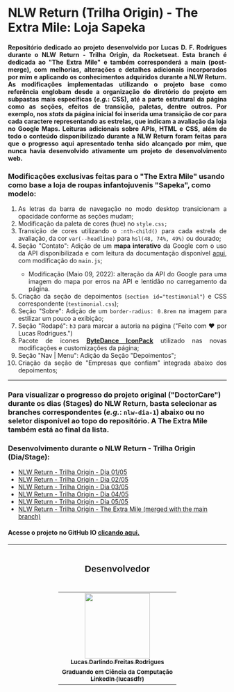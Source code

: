 # NLW Return (Trilha Origin) - The Extra Mile: Loja Sapeka
<h4 style="text-align: justify;"> Repositório dedicado ao projeto desenvolvido por Lucas D. F. Rodrigues durante o NLW Return - Trilha Origin, da Rocketseat. Esta branch é dedicada ao <b>"The Extra Mile"</b> e também corresponderá a main (post-merge), com melhorias, alterações e detalhes adicionais incorporados por mim e aplicando os conhecimentos adquiridos durante a NLW Return. As modificações implementadas utilizando o projeto base como referência englobam desde a organização do diretório do projeto em subpastas mais específicas (<i>e.g.</i>: CSS), até a parte estrutural da página como as seções, efeitos de transição, paletas, dentre outros. Por exemplo, nos <i>stats</i> da página inicial foi inserida uma transição de cor para cada caractere representando as estrelas, que indicam a avaliação da loja no Google Maps. Leituras adicionais sobre APIs, HTML e CSS, além de todo o conteúdo disponibilizado durante a NLW Return foram feitas para que o progresso aqui apresentado tenha sido alcançado por mim, que nunca havia desenvolvido ativamente um projeto de desenvolvimento web.</h4>

<h3>Modificações exclusivas feitas para o "The Extra Mile" usando como base a loja de roupas infantojuvenis "Sapeka", como modelo:</h4>
<ol style="text-align: justify;">
  <li>As letras da barra de navegação no modo desktop transicionam a opacidade conforme as seções mudam;</li>
  <li>Modificação da paleta de cores (hue) no <code>style.css;</code></li>
  <li>Transição de cores utilizando o <code>:nth-child()</code> para cada estrela de avaliação, da cor <code>var(--headline)</code> para <code>hsl(48, 74%, 49%)</code> ou dourado;</li>
  <li>Seção "Contato": Adição de um <b>mapa interativo</b> da Google com o uso da API disponibilizada e com leitura da documentação disponível <a target="_blank" href="https://developers.google.com/maps/documentation/javascript/adding-a-google-map#maps_add_map-javascript">aqui</a>, com modificação do <code>main.js</code>;</li>
  <ul>
    <li>Modificação (Maio 09, 2022): alteração da API do Google para uma imagem do mapa por erros na API e lentidão no carregamento da página.</li>
  </ul>
  <li>Criação da seção de depoimentos (<code>section id="testimonial"</code>) e CSS correspondente (<code>testimonial.css</code>);</li>
  <li>Seção "Sobre": Adição de um <code>border-radius: 0.8rem</code> na imagem para estilizar um pouco a exibição;</li>
  <li>Seção "Rodapé": <code>h3</code> para marcar a autoria na página ("Feito com ❤️ por Lucas Rodrigues.")</li>
  <li>Pacote de icones <a target="_blank" href="https://iconpark.oceanengine.com/official"><b>ByteDance IconPack</b></a> utilizado nas novas modificações e customizações da página;</li>
  <li>Seção "Nav | Menu": Adição da Seção "Depoimentos";</li>
  <li>Criação da seção de "Empresas que confiam" integrada abaixo dos depoimentos;</li>
</ol>

---

### Para visualizar o progresso do projeto original ("DoctorCare") durante os dias (Stages) do NLW Return, basta selecionar as branches correspondentes (_e.g._: `nlw-dia-1`) abaixo ou no seletor disponível ao topo do repositório. A The Extra Mile também está ao final da lista.</h3>

<h3 > Desenvolvimento durante o NLW Return - Trilha Origin (Dia/Stage): </h4>
  <ul>
    <li><a target="_blank" href="https://github.com/NepZR/NLW-Return-DoctorCare/tree/nlw-dia-1">NLW Return - Trilha Origin - Dia 01/05</a></li>
    <li><a target="_blank" href="https://github.com/NepZR/NLW-Return-DoctorCare/tree/nlw-dia-2">NLW Return - Trilha Origin - Dia 02/05</a></li>
    <li><a target="_blank" href="https://github.com/NepZR/NLW-Return-DoctorCare/tree/nlw-dia-3">NLW Return - Trilha Origin - Dia 03/05</a></li>
    <li><a target="_blank" href="https://github.com/NepZR/NLW-Return-DoctorCare/tree/nlw-dia-4">NLW Return - Trilha Origin - Dia 04/05</a></li>
    <li><a target="_blank" href="https://github.com/NepZR/NLW-Return-DoctorCare/tree/nlw-dia-5">NLW Return - Trilha Origin - Dia 05/05</a></li>
    <li><a target="_blank" href="https://github.com/NepZR/NLW-Return-DoctorCare/tree/nlw-the-extra-mile">NLW Return - Trilha Origin - The Extra Mile (merged with the main branch)</a></li>
  </ul>

<h4>Acesse o projeto no GitHub IO <a target="_blank" href="https://nepzr.github.io/NLW-Return-DoctorCare/">clicando aqui.</a></h4>

---

<div style="display: flex; align-itens: center; justify-content: center;">
  <h2 style="font-family: 'Montserrrat', sans-serif;">Desenvolvedor</h2>
</div>

<table style="display: flex; align-itens: center; justify-content: center;">
  <tr>
    <td align="center"><a href="https://github.com/NepZR"><img style="width: 150px; height: 150;" src="https://avatars.githubusercontent.com/u/37887926" width="100px;" alt=""/><br /><sub><b>Lucas Darlindo Freitas Rodrigues</b></sub></a><br /><sub><b>Graduando em Ciência da Computação</sub></a><br /><a href="https://www.linkedin.com/in/lucasdfr"><sub><b>LinkedIn (lucasdfr)</b></sub></a></td>
  </tr>
<table>
